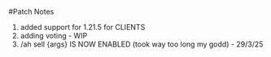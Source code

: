 #Patch Notes
1. added support for 1.21.5 for CLIENTS
2. adding voting - WIP
3. /ah sell {args} IS NOW ENABLED (took way too long my godd) - 29/3/25
